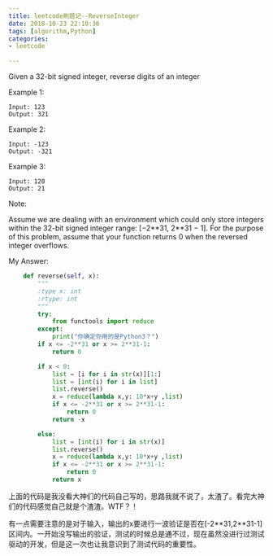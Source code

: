 ```yaml
---
title: leetcode刷题记--ReverseInteger
date: 2018-10-23 22:10:36
tags: [algorithm,Python]
categories:
- leetcode

---
```

Given a 32-bit signed integer, reverse digits of an integer

Example 1:
```
Input: 123
Output: 321
```

Example 2:
```
Input: -123
Output: -321
```

Example 3:
```
Input: 120
Output: 21
```

Note:

Assume we are dealing with an environment which could only store integers within the 32-bit signed integer range: [−2\*\*31,  2\*\*31 − 1]. For the purpose of this problem, assume that your function returns 0 when the reversed integer overflows.

<!-- more-->

My Answer:
```Python
    def reverse(self, x):
        """
        :type x: int
        :rtype: int
        """
        try:
            from functools import reduce
        except:
            print("你确定你用的是Python3？")
        if x <= -2**31 or x >= 2**31-1:
            return 0

        if x < 0:                
            list = [i for i in str(x)][1:]
            list = [int(i) for i in list]
            list.reverse()
            x = reduce(lambda x,y: 10*x+y ,list)
            if x <= -2**31 or x >= 2**31-1:
                return 0
            return -x

        else:
            list = [int(i) for i in str(x)]
            list.reverse()
            x = reduce(lambda x,y: 10*x+y ,list)
            if x <= -2**31 or x >= 2**31-1:
                return 0
            return x
```

上面的代码是我没看大神们的代码自己写的，思路我就不说了，太渣了。看完大神们的代码感觉自己就是个渣渣。WTF？！

有一点需要注意的是对于输入，输出的x要进行一波验证是否在[-2\*\*31,2\*\*31-1]区间内。一开始没写输出的验证，测试的时候总是通不过，现在虽然没进行过测试驱动的开发，但是这一次也让我意识到了测试代码的重要性。
